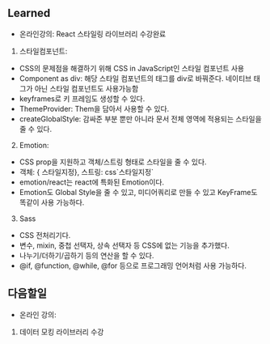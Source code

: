 ## Learned
- 온라인강의: React 스타일링 라이브러리 수강완료
1. 스타일컴포넌트: 
  - CSS의 문제점을 해결하기 위해 CSS in JavaScript인 스타일 컴포넌트 사용
  - Component as div: 해당 스타일 컴포넌트의 태그를 div로 바꿔준다. 네이티브 태그가 아닌 스타일 컴포넌트도 사용가능함
  - keyframes로 키 프레임도 생성할 수 있다.
  - ThemeProvider: Them을 담아서 사용할 수 있다.
  - createGlobalStyle: 감싸준 부분 뿐만 아니라 문서 전체 영역에 적용되는 스타일을 줄 수 있다.
2. Emotion:
  - CSS prop을 지원하고 객체/스트링 형태로 스타일을 줄 수 있다.
  - 객체: { 스타일지정}, 스트링: css\`스타일지정\`
  - emotion/react는 react에 특화된 Emotion이다.
  - Emotion도 Global Style을 줄 수 있고, 미디어쿼리로 만들 수 있고 KeyFrame도 똑같이 사용 가능하다.
3. Sass
  - CSS 전처리기다.
  - 변수, mixin, 중첩 선택자, 상속 선택자 등 CSS에 없는 기능을 추가했다.
  - 나누기/더하기/곱하기 등의 연산을 할 수 있다.
  - @if, @function, @while, @for 등으로 프로그래밍 언어처럼 사용 가능하다.


## 다음할일
- 온라인 강의:
1. 데이터 모킹 라이브러리 수강
